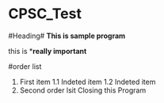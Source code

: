 # CPSC_Test

#Heading#
**This is sample program**

this is ***really important**

#order list
1. First item
 1.1 Indeted item
 1.2 Indeted item
2. Second order lsit
Closing this Program 
